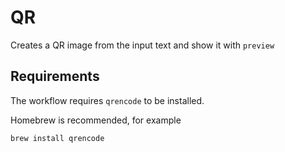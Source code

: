 # QR

Creates a QR image from the input text and show it with `preview`

## Requirements

The workflow requires `qrencode` to be installed.

Homebrew is recommended, for example

```
brew install qrencode
```
